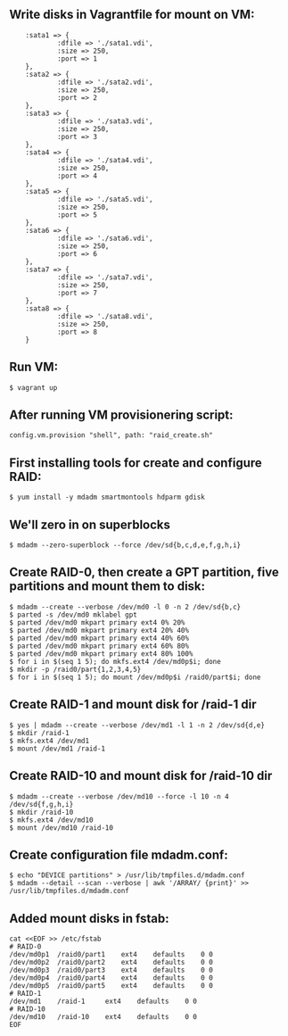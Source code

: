 ## Write disks in Vagrantfile for mount on VM:
```
    :sata1 => {
            :dfile => './sata1.vdi',
            :size => 250,
            :port => 1
    },
    :sata2 => {
            :dfile => './sata2.vdi',
            :size => 250,
            :port => 2
    },
    :sata3 => {
            :dfile => './sata3.vdi',
            :size => 250,
            :port => 3
    },
    :sata4 => {
            :dfile => './sata4.vdi',
            :size => 250,
            :port => 4
    },
    :sata5 => {
            :dfile => './sata5.vdi',
            :size => 250,
            :port => 5
    },
    :sata6 => {
            :dfile => './sata6.vdi',
            :size => 250,
            :port => 6
    },
    :sata7 => {
            :dfile => './sata7.vdi',
            :size => 250,
            :port => 7
    },
    :sata8 => {
            :dfile => './sata8.vdi',
            :size => 250,
            :port => 8
    }
```

## Run VM:
```
$ vagrant up
```

## After running VM provisionering script:
```
config.vm.provision "shell", path: "raid_create.sh"
```

## First installing tools for create and configure RAID:
```
$ yum install -y mdadm smartmontools hdparm gdisk
```

## We'll zero in on superblocks
```
$ mdadm --zero-superblock --force /dev/sd{b,c,d,e,f,g,h,i}
```

## Create RAID-0, then create a GPT partition, five partitions and mount them to disk:
```
$ mdadm --create --verbose /dev/md0 -l 0 -n 2 /dev/sd{b,c}
$ parted -s /dev/md0 mklabel gpt
$ parted /dev/md0 mkpart primary ext4 0% 20%
$ parted /dev/md0 mkpart primary ext4 20% 40%
$ parted /dev/md0 mkpart primary ext4 40% 60%
$ parted /dev/md0 mkpart primary ext4 60% 80%
$ parted /dev/md0 mkpart primary ext4 80% 100%
$ for i in $(seq 1 5); do mkfs.ext4 /dev/md0p$i; done
$ mkdir -p /raid0/part{1,2,3,4,5}
$ for i in $(seq 1 5); do mount /dev/md0p$i /raid0/part$i; done
```

## Create RAID-1 and mount disk for /raid-1 dir
```
$ yes | mdadm --create --verbose /dev/md1 -l 1 -n 2 /dev/sd{d,e}
$ mkdir /raid-1
$ mkfs.ext4 /dev/md1
$ mount /dev/md1 /raid-1
```

## Create RAID-10 and mount disk for /raid-10 dir
```
$ mdadm --create --verbose /dev/md10 --force -l 10 -n 4 /dev/sd{f,g,h,i}
$ mkdir /raid-10
$ mkfs.ext4 /dev/md10
$ mount /dev/md10 /raid-10
```

## Create configuration file mdadm.conf:
```
$ echo "DEVICE partitions" > /usr/lib/tmpfiles.d/mdadm.conf 
$ mdadm --detail --scan --verbose | awk '/ARRAY/ {print}' >> /usr/lib/tmpfiles.d/mdadm.conf
```

## Added mount disks in fstab:
```
cat <<EOF >> /etc/fstab
# RAID-0
/dev/md0p1	/raid0/part1	ext4	defaults	0 0
/dev/md0p2	/raid0/part2	ext4	defaults	0 0
/dev/md0p3	/raid0/part3	ext4	defaults	0 0
/dev/md0p4	/raid0/part4	ext4	defaults	0 0
/dev/md0p5	/raid0/part5	ext4	defaults	0 0
# RAID-1
/dev/md1	/raid-1		ext4	defaults	0 0
# RAID-10
/dev/md10	/raid-10	ext4	defaults	0 0
EOF
```
